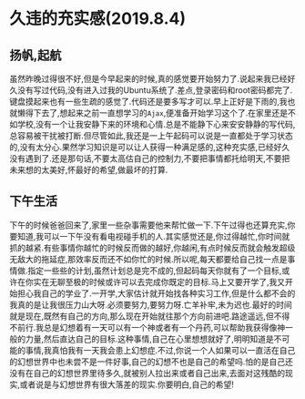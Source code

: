 # 久违的充实感(2019.8.4)

## 扬帆,起航

虽然昨晚过得很不好,但是今早起来的时候,真的感觉要开始努力了.说起来我已经好久没有写过代码,没有进入过我的Ubuntu系统了.差点,登录密码和root密码都完了.键盘摸起来也有一些生疏的感觉了.代码还是要多写才可以.早上正好是下雨的,我也就懒得下去了,想起来之前一直想学习的`Ajax`,便准备开始学习这个了.在家里还是不如学校,没有一个让我安静下来的环境和心情.总是不能静下心来安安静静的写代码,总容易被干扰被打断.但尽管如此,我还是一上午起码可以说是一直都处于学习状态的,没有太分心.果然学习知识是可以让人获得一种满足感的,这种充实感,已经好久没有遇到了.还是那句话,不要太高估自己的控制力,不要把事情都托给明天,不要把未来想的太美好,怀最好的希望,做最坏的打算.

## 下午生活

下午的时候爸爸回来了,家里一些杂事需要他来帮忙做一下.下午过得也还算充实,你要知道,我可以一下午没有看电视碰手机的人.其实感觉还是,你过得越忙,你时间就抓的越紧.有些事情你越忙的时候反而做的越好,你越闲,有点时候反而就会触发超级无敌大的拖延症,那效率反而还不如你忙的时候.所以呢,每天都要给自己找一点是事情做.指定一些些的计划,虽然计划总是完不成的,但起码每天你就有了一个目标,或许在你实在无聊至极的时候或许可以去完成你既定的目标.马上又要开学了,我又开始担心我自己的学业了.一开学,大家估计就开始找各种实习工作,但是什么都不会的我真的是让我很压力山大呀.必须要努力,要努力呀.亡羊补牢,未为迟也.最好的时间就是现在,既然有自己的方向,那么现在开始就往那个方向前进吧.路途遥远,但不得不前行.我总是幻想着有一天可以有一个神或者有一个丹药,可以帮助我获得像神一般的力量,然后直达自己的目标.这种事情,自己在心里想想就好了,明明知道是不可能的事情,我真怕我有一天我会患上幻想症.不过,你说一个人如果可以一直活在自己的幻想世界中也未尝不是一件好事,自己的幻想不也是自己的希望吗.怕的是自己还没有在自己的幻想世界里待多久,就被别人拉出来或者自己出来,去面对这残酷的现实,或者说是与幻想世界有很大落差的现实.你要明白,自己的希望!
